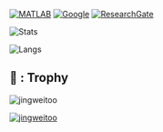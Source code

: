 

[![MATLAB](https://img.shields.io/badge/MATLAB-File%20Exchange-red?style=flat&logo=mathworks)]([https://www.mathworks.com/matlabcentral/profile/authors/12879262?s_tid=gn_comm](https://www.mathworks.com/matlabcentral/profile/authors/3996469))
[![Google](https://img.shields.io/badge/Google-Scholar-blue?style=flat&logo=google-scholar)]([https://scholar.google.com/citations?user=0FppPeUAAAAJu0026amp;hl=en&user=0FppPeUAAAAJ](https://scholar.google.com/citations?hl=en&user=RhDaNTUAAAAJ))
[![ResearchGate](https://img.shields.io/badge/Research-Gate-sucess?style=flat&logo=researchgate)](https://www.researchgate.net/profile/Ali-Asghar-Heidari)
 
 


![Stats](https://github-readme-stats.vercel.app/api?username=aliasgharheidaricom&theme=maroongold&show_icons=true&count_private=true)

![Langs](https://github-readme-stats.vercel.app/api/top-langs/?username=aliasgharheidaricom&theme=yeblu&langs_count=10&layout=compact)


## 🌱 : Trophy

<img src="https://komarev.com/ghpvc/?username=aliasgharheidaricom&label=Profile%20views&color=0e75b6&style=flat" alt="jingweitoo" /> </p>
<p align="left"> 
	<a href="https://github.com/ryo-ma/github-profile-trophy">
	<img src="https://github-profile-trophy.vercel.app/?username=aliasgharheidaricom&theme=alduin&margin-w=15" alt="jingweitoo" />
	</a> 
</p>
